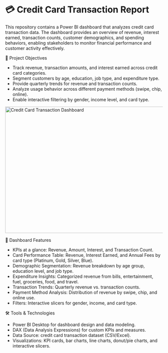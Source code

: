 # 💳 Credit Card Transaction Report

This repository contains a Power BI dashboard that analyzes credit card transaction data.
The dashboard provides an overview of revenue, interest earned, transaction counts, customer demographics, and spending behaviors, enabling stakeholders to monitor financial performance and customer activity effectively.

🎯 Project Objectives

* Track revenue, transaction amounts, and interest earned across credit card categories.
* Segment customers by age, education, job type, and expenditure type.
* Provide quarterly trends for revenue and transaction counts.
* Analyze usage behavior across different payment methods (swipe, chip, online).
* Enable interactive filtering by gender, income level, and card type.

<img width="683" height="404" alt="Credit Card Transaction Dashboard" src="https://github.com/user-attachments/assets/5b89e8b0-1c32-465a-bb6d-32fb77ec413d" />


📌 Dashboard Features

* KPIs at a glance: Revenue, Amount, Interest, and Transaction Count.
* Card Performance Table: Revenue, Interest Earned, and Annual Fees by card type (Platinum, Gold, Silver, Blue).
* Demographic Segmentation: Revenue breakdown by age group, education level, and job type.
* Expenditure Insights: Categorized revenue from bills, entertainment, fuel, groceries, food, and travel.
* Transaction Trends: Quarterly revenue vs. transaction counts.
* Payment Method Analysis: Distribution of revenue by swipe, chip, and online use.
* Filters: Interactive slicers for gender, income, and card type.

🛠️ Tools & Technologies

* Power BI Desktop for dashboard design and data modeling.
* DAX (Data Analysis Expressions) for custom KPIs and measures.
* Data Source: credit card transaction dataset (CSV/Excel).
* Visualizations: KPI cards, bar charts, line charts, donut/pie charts, and interactive slicers.

